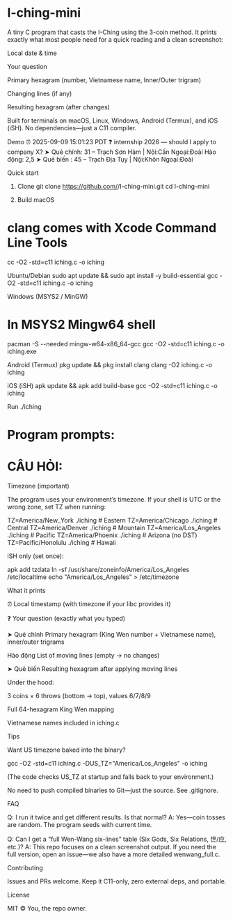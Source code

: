 # I-ching-mini

A tiny C program that casts the I-Ching using the 3-coin method.
It prints exactly what most people need for a quick reading and a clean screenshot:

Local date & time

Your question

Primary hexagram (number, Vietnamese name, Inner/Outer trigram)

Changing lines (if any)

Resulting hexagram (after changes)

Built for terminals on macOS, Linux, Windows, Android (Termux), and iOS (iSH).
No dependencies—just a C11 compiler.

Demo
⏰ 2025-09-09 15:01:23 PDT
❓ internship 2026 — should I apply to company X?
➤ Quẻ chính: 31 – Trạch Sơn Hàm  | Nội:Cấn  Ngoại:Đoài
   Hào động: 2,5
➤ Quẻ biến : 45 – Trạch Địa Tụy  | Nội:Khôn Ngoại:Đoài

Quick start
1) Clone
git clone https://github.com/<your-username>/I-ching-mini.git
cd I-ching-mini

2) Build
macOS
# clang comes with Xcode Command Line Tools
cc -O2 -std=c11 iching.c -o iching

Ubuntu/Debian
sudo apt update && sudo apt install -y build-essential
gcc -O2 -std=c11 iching.c -o iching

Windows (MSYS2 / MinGW)
# In MSYS2 Mingw64 shell
pacman -S --needed mingw-w64-x86_64-gcc
gcc -O2 -std=c11 iching.c -o iching.exe

Android (Termux)
pkg update && pkg install clang
clang -O2 iching.c -o iching

iOS (iSH)
apk update && apk add build-base
gcc -O2 -std=c11 iching.c -o iching

Run
./iching
# Program prompts:
# CÂU HỎI: <type your question and press Enter>

Timezone (important)

The program uses your environment’s timezone. If your shell is UTC or the wrong zone, set TZ when running:

TZ=America/New_York ./iching      # Eastern
TZ=America/Chicago ./iching       # Central
TZ=America/Denver ./iching        # Mountain
TZ=America/Los_Angeles ./iching   # Pacific
TZ=America/Phoenix ./iching       # Arizona (no DST)
TZ=Pacific/Honolulu ./iching      # Hawaii


iSH only (set once):

apk add tzdata
ln -sf /usr/share/zoneinfo/America/Los_Angeles /etc/localtime
echo "America/Los_Angeles" > /etc/timezone

What it prints

⏰ Local timestamp (with timezone if your libc provides it)

❓ Your question (exactly what you typed)

➤ Quẻ chính Primary hexagram (King Wen number + Vietnamese name), inner/outer trigrams

Hào động List of moving lines (empty → no changes)

➤ Quẻ biến Resulting hexagram after applying moving lines

Under the hood:

3 coins × 6 throws (bottom → top), values 6/7/8/9

Full 64-hexagram King Wen mapping

Vietnamese names included in iching.c

Tips

Want US timezone baked into the binary?

gcc -O2 -std=c11 iching.c -DUS_TZ=\"America/Los_Angeles\" -o iching


(The code checks US_TZ at startup and falls back to your environment.)

No need to push compiled binaries to Git—just the source. See .gitignore.

FAQ

Q: I run it twice and get different results. Is that normal?
A: Yes—coin tosses are random. The program seeds with current time.

Q: Can I get a “full Wen-Wang six-lines” table (Six Gods, Six Relations, 世/应, etc.)?
A: This repo focuses on a clean screenshot output. If you need the full version, open an issue—we also have a more detailed wenwang_full.c.

Contributing

Issues and PRs welcome. Keep it C11-only, zero external deps, and portable.

License

MIT © You, the repo owner.
